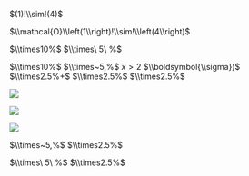 $(1)!\\sim!(4)$

$\\mathcal{O}\\left(1\\right)!\\sim!\\left(4\\right)$

$\\times10%$ $\\times\ 5\ %$

$\\times10%$ $\\times~5,%$ $x>2$ $\\boldsymbol{\\sigma})$ $\\times2.5%+$ $\\times2.5%$ $\\times2.5%$

![](https://www.nta.go.jp/tmp/8cd4fef6-d697-481d-b15e-abbc83536a7b/images/9f99d23c5584d9e0cd206485f1072acb0c0723dd834b2f4a5bb4e1f24d5c3d16.jpg)

![](https://www.nta.go.jp/tmp/8cd4fef6-d697-481d-b15e-abbc83536a7b/images/9265f74011efe62cbe375d186b88438f940de02cb58cf1f25502f3598e2e5a86.jpg)

![](https://www.nta.go.jp/tmp/8cd4fef6-d697-481d-b15e-abbc83536a7b/images/104bc8d912d5b1cc2ad8c503b91ec4eab07c1d1bebddba4f567e1246263e77f6.jpg)

$\\times~5,%$ $\\times2.5%$

$\\times\ 5\ %$ $\\times2.5%$